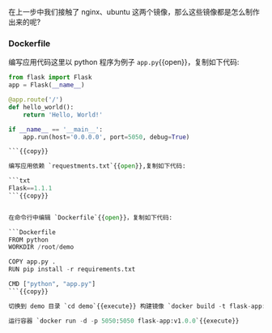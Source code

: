 在上一步中我们接触了 nginx、ubuntu 这两个镜像，那么这些镜像都是怎么制作出来的呢?

### Dockerfile

编写应用代码这里以 python 程序为例子 `app.py`{{open}}，复制如下代码:

```python
from flask import Flask
app = Flask(__name__)

@app.route('/')
def hello_world():
    return 'Hello, World!'

if __name__ == '__main__':
    app.run(host='0.0.0.0', port=5050, debug=True)

```{{copy}}

编写应用依赖 `requestments.txt`{{open}},复制如下代码:

```txt
Flask==1.1.1
```{{copy}}


在命令行中编辑 `Dockerfile`{{open}}，复制如下代码:

```Dockerfile
FROM python
WORKDIR /root/demo

COPY app.py .
RUN pip install -r requirements.txt

CMD ["python", "app.py"]
```{{copy}}

切换到 demo 目录 `cd demo`{{execute}} 构建镜像 `docker build -t flask-app:v1.0.0 .`{{execute}}，构建成功后执行 `docker images`{{execute}} 命令可以看到刚才我们构建的镜像。

运行容器 `docker run -d -p 5050:5050 flask-app:v1.0.0`{{execute}}
